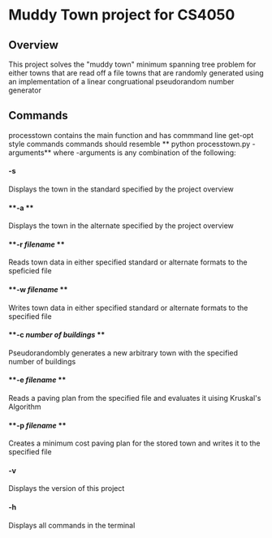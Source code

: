 # Muddy Town project for CS4050

## Overview
This project solves the "muddy town" minimum spanning tree problem for either 
  towns that are read off a file
  towns that are randomly generated using an implementation of a linear congruational pseudorandom number generator

## Commands 
processtown contains the main function and has commmand line get-opt style commands
commands should resemble ** python processtown.py -arguments** where -arguments is any combination of the following:

#### **-s**
  Displays the town in the standard specified by the project overview
  
#### **-a **
  Displays the town in the alternate specified by the project overview

#### **-r *filename* **
  Reads town data in either specified standard or alternate formats to the speficied file
  
#### **-w *filename* **
   Writes town data in either specified standard or alternate formats to the specified file
   
#### **-c *number of buildings* **
  Pseudorandombly generates a new arbitrary town with the specified number of buildings
  
#### **-e *filename* **
  Reads a paving plan from the specified file and evaluates it uising Kruskal's Algorithm
  
#### **-p *filename* **
  Creates a minimum cost paving plan for the stored town and writes it to the specified file
  
#### **-v**
  Displays the version of this project
  
#### **-h**
  Displays all commands in the terminal
